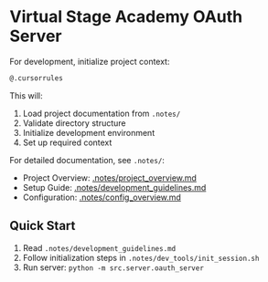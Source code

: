 # Virtual Stage Academy OAuth Server

For development, initialize project context:
```bash
@.cursorrules
```

This will:
1. Load project documentation from `.notes/`
2. Validate directory structure
3. Initialize development environment
4. Set up required context

For detailed documentation, see `.notes/`:

- Project Overview: [.notes/project_overview.md](.notes/project_overview.md)
- Setup Guide: [.notes/development_guidelines.md](.notes/development_guidelines.md)
- Configuration: [.notes/config_overview.md](.notes/config_overview.md)

## Quick Start
1. Read `.notes/development_guidelines.md`
2. Follow initialization steps in `.notes/dev_tools/init_session.sh`
3. Run server: `python -m src.server.oauth_server`